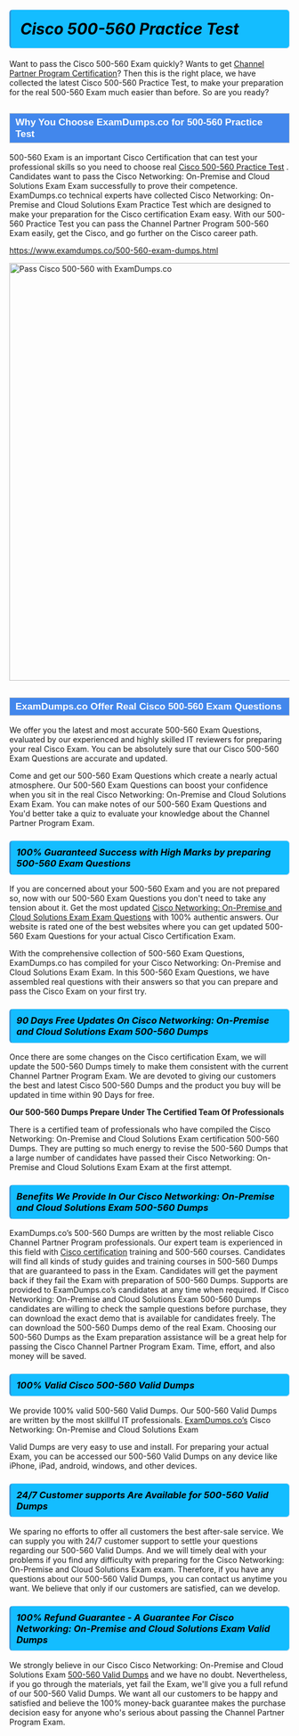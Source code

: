 <h1>                <strong><span style="display: block; color: #000000; background: #14BDFF; border: 0.5px solid #AED6F1; border-left: 3px solid #3498DB; padding: .6em; border-radius: 6px;">                     <em>Cisco 500-560 <span class="exam_variation">Practice Test</span> </em>                </span></strong>            </h1>                        <p>Want to pass the Cisco 500-560 Exam quickly? Wants to get <a href="https://www.examdumps.co/channel-partner-program-exam-dumps.html">Channel Partner Program Certification</a>?  Then this is the right place, we have collected the             latest Cisco 500-560 <span class="exam_variation">Practice Test</span>, to make your preparation for the real 500-560 Exam much easier than before. So are you ready?</p>                        <h2 style="background: #4287ec; border: 1px solid #cccccc; padding: 5px 10px;">                <span style="color: #ffffff;">                    <span style="font-size: 11pt;">                        <span style="line-height: normal;">                            <span style="font-family: Calibri,sans-serif;">                                <strong>                                    <span style="font-size: 13.0pt;">Why You Choose ExamDumps.co for 500-560 <span class="exam_variation">Practice Test</span></span>                                </strong>                            </span>                        </span>                    </span>                </span>            </h2>                        <p>500-560 Exam is an important Cisco Certification that can test your professional skills so you need to choose real <a href="https://www.examdumps.co/500-560-exam-dumps.html">Cisco 500-560 <span class="exam_variation">Practice Test</span></a> .             Candidates want to pass the Cisco Networking: On-Premise and Cloud Solutions Exam Exam successfully to prove their competence. ExamDumps.co technical experts             have collected Cisco Networking: On-Premise and Cloud Solutions Exam <span class="exam_variation">Practice Test</span> which are designed to make your preparation for the Cisco certification Exam easy. With our             500-560 <span class="exam_variation">Practice Test</span> you can pass the Channel Partner Program 500-560 Exam easily, get the Cisco, and go further on the Cisco career path.</p>                        <p><a href="https://www.examdumps.co/500-560-exam-dumps.html">https://www.examdumps.co/500-560-exam-dumps.html</a></p>                        <p><a href="https://www.examdumps.co/"><img src="https://www.examdumps.co//images/banners/big-sale-20-percent-discount-offer-examdumps.jpg" class="postImage" alt="Pass Cisco 500-560 with ExamDumps.co" width="750"></a></p>                            <h2 style="background: #4287ec; border: 1px solid #cccccc; padding: 5px 10px;">                <span style="color: #ffffff;">                    <span style="font-size: 11pt;">                        <span style="line-height: normal;">                            <span style="font-family: Calibri,sans-serif;">                                <strong>                                    <span style="font-size: 13.0pt;">ExamDumps.co Offer Real Cisco 500-560 <span class="exam_variation2">Exam Questions</span></span>                                </strong>                            </span>                        </span>                    </span>                </span>            </h2>                        <p>We offer you the latest and most accurate 500-560 <span class="exam_variation2">Exam Questions</span>, evaluated by our experienced and highly skilled IT reviewers for preparing your             real Cisco Exam. You can be absolutely sure that our Cisco 500-560 <span class="exam_variation2">Exam Questions</span> are accurate and updated.</p>                        <p>Come and get our 500-560 <span class="exam_variation2">Exam Questions</span> which create a nearly actual atmosphere. Our 500-560 <span class="exam_variation2">Exam Questions</span> can boost your confidence when you sit             in the real Cisco Networking: On-Premise and Cloud Solutions Exam Exam. You can make notes of our 500-560 <span class="exam_variation2">Exam Questions</span> and You'd better take a quiz to evaluate             your knowledge about the Channel Partner Program Exam.</p>                        <h3>                <strong>                    <span style="display: block; color: #000000; background: #14BDFF; border: 0.5px solid #AED6F1; border-left: 3px solid #3498DB; padding: .6em; border-radius: 6px;">                        <em>100% Guaranteed Success with High Marks by preparing 500-560 <span class="exam_variation2">Exam Questions</span></em>                    </span>                </strong>            </h3>                        <p>If you are concerned about your 500-560 Exam and you are not prepared so, now with our 500-560 <span class="exam_variation2">Exam Questions</span> you don't need to take any tension about it.            Get the most updated <a href="https://www.examdumps.co/500-560-exam-dumps.html">Cisco Networking: On-Premise and Cloud Solutions Exam <span class="exam_variation2">Exam Questions</span></a> with 100% authentic answers. Our website is rated one of the best websites where you can             get updated 500-560 <span class="exam_variation2">Exam Questions</span> for your actual Cisco Certification Exam.</p>                        <p>With the comprehensive collection of 500-560 <span class="exam_variation2">Exam Questions</span>, ExamDumps.co has compiled for your Cisco Networking: On-Premise and Cloud Solutions Exam Exam. In this 500-560 <span class="exam_variation2">Exam Questions</span>,             we have assembled real questions with their answers so that you can prepare and pass the Cisco Exam on your first try.</p>                        <h3>                <strong>                    <span style="display: block; color: #000000; background: #14BDFF; border: 0.5px solid #AED6F1; border-left: 3px solid #3498DB; padding: .6em; border-radius: 6px;">                        <em>90 Days Free Updates On Cisco Networking: On-Premise and Cloud Solutions Exam 500-560 <span class="exam_variation3">Dumps</span></em>                    </span>                </strong>            </h3>                        <p>Once there are some changes on the Cisco certification Exam, we will update the 500-560 <span class="exam_variation3">Dumps</span> timely to make them consistent with the current             Channel Partner Program Exam. We are devoted to giving our customers the best and latest Cisco 500-560 <span class="exam_variation3">Dumps</span> and the product you buy             will be updated in time within 90 Days for free.</p>                        <p><strong>Our 500-560 <span class="exam_variation3">Dumps</span> Prepare Under The Certified Team Of Professionals</strong></p>                        <p>There is a certified team of professionals who have compiled the Cisco Networking: On-Premise and Cloud Solutions Exam certification             500-560 <span class="exam_variation3">Dumps</span>. They are putting so much energy to revise the 500-560 <span class="exam_variation3">Dumps</span> that a large number of candidates have passed             their Cisco Networking: On-Premise and Cloud Solutions Exam Exam  at the first attempt.</p>                        <h3>                <strong>                    <span style="display: block; color: #000000; background: #14BDFF; border: 0.5px solid #AED6F1; border-left: 3px solid #3498DB; padding: .6em; border-radius: 6px;">                        <em>Benefits We Provide In Our Cisco Networking: On-Premise and Cloud Solutions Exam 500-560 <span class="exam_variation3">Dumps</span></em>                    </span>                </strong>            </h3>                        <p>ExamDumps.co’s 500-560 <span class="exam_variation3">Dumps</span> are written by the most reliable Cisco Channel Partner Program professionals. Our expert team is experienced in             this field with <a href="https://www.examdumps.co/cisco-exam-dumps.html">Cisco certification</a> training and 500-560 courses. Candidates will find all kinds of study guides and training courses in             500-560 <span class="exam_variation3">Dumps</span> that are guaranteed to pass in the Exam. Candidates will get the payment back if they fail the Exam with preparation of             500-560 <span class="exam_variation3">Dumps</span>. Supports are provided to ExamDumps.co’s candidates at any time when required. If Cisco Networking: On-Premise and Cloud Solutions Exam             500-560 <span class="exam_variation3">Dumps</span> candidates are willing to check the sample questions before purchase, they can download the exact demo that is available             for candidates freely. The can download the 500-560 <span class="exam_variation3">Dumps</span> demo of the real Exam. Choosing our 500-560 <span class="exam_variation3">Dumps</span> as the Exam preparation             assistance will be a great help for passing the Cisco Channel Partner Program Exam. Time, effort, and also money will be saved.</p>                        <h3>                <strong>                    <span style="display: block; color: #000000; background: #14BDFF; border: 0.5px solid #AED6F1; border-left: 3px solid #3498DB; padding: .6em; border-radius: 6px;">                        <em>100% Valid Cisco 500-560 <span class="exam_variation4">Valid Dumps</span></em>                    </span>                </strong>            </h3>                        <p>We provide 100% valid 500-560 <span class="exam_variation4">Valid Dumps</span>. Our 500-560 <span class="exam_variation4">Valid Dumps</span> are written by the most skillful IT professionals. <a href="https://www.examdumps.co/">ExamDumps.co’s</a> Cisco Networking: On-Premise and Cloud Solutions Exam</p>            <p> <span class="exam_variation4">Valid Dumps</span> are very easy to use and install. For preparing your actual Exam, you can be accessed our 500-560 <span class="exam_variation4">Valid Dumps</span> on any device like iPhone, iPad, android, windows, and other devices.</p>                        <h3>                <strong>                    <span style="display: block; color: #000000; background: #14BDFF; border: 0.5px solid #AED6F1; border-left: 3px solid #3498DB; padding: .6em; border-radius: 6px;">                        <em>24/7 Customer supports Are Available for 500-560 <span class="exam_variation4">Valid Dumps</span></em>                    </span>                </strong>            </h3>                        <p>We sparing no efforts to offer all customers the best after-sale service. We can supply you with 24/7 customer support to settle your             questions regarding our 500-560 <span class="exam_variation4">Valid Dumps</span>. And we will timely deal with your problems if you find any difficulty with preparing for the             Cisco Networking: On-Premise and Cloud Solutions Exam exam. Therefore, if you have any questions about our 500-560 <span class="exam_variation4">Valid Dumps</span>, you can contact us             anytime you want. We believe that only if our customers are satisfied, can we develop.</p>                        <h3>                <strong>                    <span style="display: block; color: #000000; background: #14BDFF; border: 0.5px solid #AED6F1; border-left: 3px solid #3498DB; padding: .6em; border-radius: 6px;">                        <em>100% Refund Guarantee - A Guarantee For Cisco Networking: On-Premise and Cloud Solutions Exam <span class="exam_variation4">Valid Dumps</span></em>                    </span>                </strong>            </h3>                        <p>We strongly believe in our Cisco Cisco Networking: On-Premise and Cloud Solutions Exam <a href="https://www.examdumps.co/500-560-exam-dumps.html">500-560 <span class="exam_variation4">Valid Dumps</span></a> and we have no doubt. Nevertheless, if you go through             the materials, yet fail the Exam, we'll give you a full refund of our 500-560 <span class="exam_variation4">Valid Dumps</span>. We want all our customers to be happy and satisfied and             believe the 100% money-back guarantee makes the purchase decision easy for anyone who's serious about passing the Channel Partner Program Exam.</p>                    
